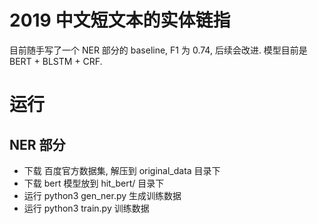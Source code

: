 # 2019 中文短文本的实体链指

目前随手写了一个 NER 部分的 baseline, F1 为 0.74, 后续会改进. 模型目前是 BERT + BLSTM + CRF. 

# 运行

## NER 部分

* 下载 百度官方数据集, 解压到 original_data 目录下    
* 下载 bert 模型放到 hit_bert/ 目录下    
* 运行 python3 gen_ner.py 生成训练数据    
* 运行 python3 train.py 训练数据
